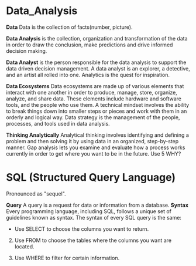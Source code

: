 # Data_Analysis

**Data** Data is the collection of facts(number, picture).

**Data Analysis** is the collection, organization and transformation of the data in order to draw the conclusion, make predictions and drive informed decision making.

**Data Analyst** is the person responsible for the data analysis to support the data driven decision management. A data analyst is an explorer, a detective, and an artist all rolled into one. Analytics is the quest for inspiration.

**Data Ecosystems** Data ecosystems are made up of various elements that interact with one another in order to produce, manage, store, organize, analyze, and share data. These elements include hardware and software tools, and the people who use them. A technical mindset involves the ability to break things down into smaller steps or pieces and work with them in an orderly and logical way. Data strategy is the management of the people, processes, and tools used in data analysis.

**Thinking Analytically** Analytical thinking involves identifying and defining a problem and then solving it by using data in an organized, step-by-step manner. Gap analysis lets you examine and evaluate how a process works currently in order to get where you want to be in the future. Use 5 WHY?

# SQL (Structured Query Language)

Pronounced as "sequel".

**Query** A query is a request for data or information from a database.
**Syntax** Every programming language, including SQL, follows a unique set of guidelines known as syntax. 
The syntax of every SQL query is the same: 

- Use SELECT to choose the columns you want to return.

2. Use FROM to choose the tables where the columns you want are located.

3. Use WHERE to filter for certain information.


